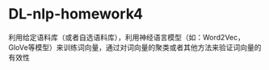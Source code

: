 # DL-nlp-homework4  
利用给定语料库（或者自选语料库），利用神经语言模型（如：Word2Vec， GloVe等模型）来训练词向量，通过对词向量的聚类或者其他方法来验证词向量的有效性

